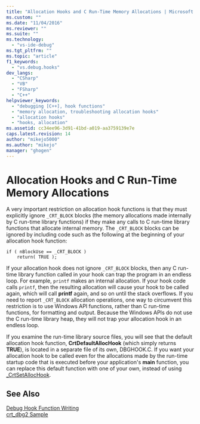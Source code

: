 ```yaml
---
title: "Allocation Hooks and C Run-Time Memory Allocations | Microsoft Docs"
ms.custom: ""
ms.date: "11/04/2016"
ms.reviewer: ""
ms.suite: ""
ms.technology: 
  - "vs-ide-debug"
ms.tgt_pltfrm: ""
ms.topic: "article"
f1_keywords: 
  - "vs.debug.hooks"
dev_langs: 
  - "CSharp"
  - "VB"
  - "FSharp"
  - "C++"
helpviewer_keywords: 
  - "debugging [C++], hook functions"
  - "memory allocation, troubleshooting allocation hooks"
  - "allocation hooks"
  - "hooks, allocation"
ms.assetid: cc34ee96-3d91-41bd-a019-aa3759139e7e
caps.latest.revision: 14
author: "mikejo5000"
ms.author: "mikejo"
manager: "ghogen"
---
```

# Allocation Hooks and C Run-Time Memory Allocations
A very important restriction on allocation hook functions is that they must explicitly ignore `_CRT_BLOCK` blocks (the memory allocations made internally by C run-time library functions) if they make any calls to C run-time library functions that allocate internal memory. The `_CRT_BLOCK` blocks can be ignored by including code such as the following at the beginning of your allocation hook function:  
  
```  
if ( nBlockUse == _CRT_BLOCK )  
    return( TRUE );  
```  
  
 If your allocation hook does not ignore `_CRT_BLOCK` blocks, then any C run-time library function called in your hook can trap the program in an endless loop. For example, `printf` makes an internal allocation. If your hook code calls `printf`, then the resulting allocation will cause your hook to be called again, which will call **printf** again, and so on until the stack overflows. If you need to report `_CRT_BLOCK` allocation operations, one way to circumvent this restriction is to use Windows API functions, rather than C run-time functions, for formatting and output. Because the Windows APIs do not use the C run-time library heap, they will not trap your allocation hook in an endless loop.  
  
 If you examine the run-time library source files, you will see that the default allocation hook function, **CrtDefaultAllocHook** (which simply returns **TRUE**), is located in a separate file of its own, DBGHOOK.C. If you want your allocation hook to be called even for the allocations made by the run-time startup code that is executed before your application's **main** function, you can replace this default function with one of your own, instead of using [_CrtSetAllocHook](/cpp/c-runtime-library/reference/crtsetallochook).  
  
## See Also  
 [Debug Hook Function Writing](../debugger/debug-hook-function-writing.md)   
 [crt_dbg2 Sample](http://msdn.microsoft.com/en-us/21e1346a-6a17-4f57-b275-c76813089167)